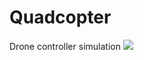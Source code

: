 # Quadcopter
Drone controller simulation
 ![](https://github.com/Logahn/quadcopter/blob/master/quadcopter.gif?raw=true)

